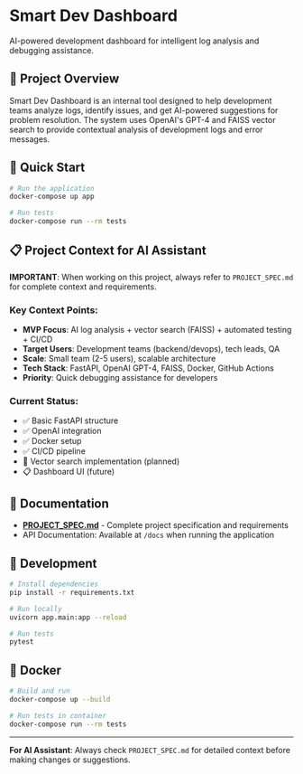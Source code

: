 # Smart Dev Dashboard

AI-powered development dashboard for intelligent log analysis and debugging assistance.

## 🎯 Project Overview

Smart Dev Dashboard is an internal tool designed to help development teams analyze logs, identify issues, and get AI-powered suggestions for problem resolution. The system uses OpenAI's GPT-4 and FAISS vector search to provide contextual analysis of development logs and error messages.

## 🚀 Quick Start

```bash
# Run the application
docker-compose up app

# Run tests
docker-compose run --rm tests
```

## 📋 Project Context for AI Assistant

**IMPORTANT**: When working on this project, always refer to `PROJECT_SPEC.md` for complete context and requirements.

### Key Context Points:

- **MVP Focus**: AI log analysis + vector search (FAISS) + automated testing + CI/CD
- **Target Users**: Development teams (backend/devops), tech leads, QA
- **Scale**: Small team (2-5 users), scalable architecture
- **Tech Stack**: FastAPI, OpenAI GPT-4, FAISS, Docker, GitHub Actions
- **Priority**: Quick debugging assistance for developers

### Current Status:

- ✅ Basic FastAPI structure
- ✅ OpenAI integration
- ✅ Docker setup
- ✅ CI/CD pipeline
- 🔄 Vector search implementation (planned)
- 📋 Dashboard UI (future)

## 📖 Documentation

- **[PROJECT_SPEC.md](PROJECT_SPEC.md)** - Complete project specification and requirements
- API Documentation: Available at `/docs` when running the application

## 🔧 Development

```bash
# Install dependencies
pip install -r requirements.txt

# Run locally
uvicorn app.main:app --reload

# Run tests
pytest
```

## 🐳 Docker

```bash
# Build and run
docker-compose up --build

# Run tests in container
docker-compose run --rm tests
```

---

**For AI Assistant**: Always check `PROJECT_SPEC.md` for detailed context before making changes or suggestions.
